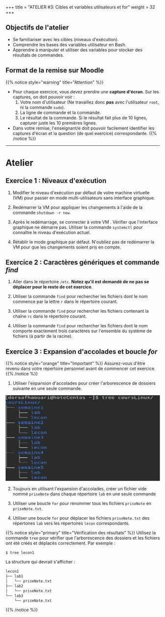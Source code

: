 +++
title = "ATELIER #3: Cibles et variables utilisateurs et for"
weight = 32
+++

## Objectifs de l'atelier

- Se familiariser avec les cibles (niveaux d'exécution).
- Comprendre les bases des variables utilisateur en Bash.
- Apprendre à manipuler et utiliser des variables pour stocker des résultats de commandes.

## Format de la remise sur Moodle

{{% notice style="warning" title="Attention" %}}
- Pour chaque exercice, vous devez prendre une **capture d'écran**. Sur les captures, on doit pouvoir voir :
  1. Votre nom d'utilisateur (Ne travaillez donc **pas** avec l'utilisateur `root`, ni la commande `sudo`).
  2. La ligne de commande et la commande.
  3. Le résultat de la commande. Si le résultat fait plus de 10 lignes, capturer juste les 10 premières lignes.
- Dans votre remise, l'enseignant/e doit pouvoir facilement identifier les captures d'écran et la question (de quel exercice) correspondante.
{{% /notice %}}

---

# Atelier 

## Exercice 1 : Niveaux d'exécution

1. Modifier le niveau d'exécution par défaut de votre machine virtuelle (VM) pour passer en mode multi-utilisateurs sans interface graphique. 

2. Redémarrer la VM pour appliquer les changements à l'aide de la commande `shutdown -r now`.

3. Après le redémarrage, se connecter à votre VM . Vérifier que l'interface graphique ne démarre pas. Utiliser la commande `systemctl` pour connaître le niveau d'exécution actuel.

4. Rétablir le mode graphique par défaut. N'oubliez pas de redémarrer la VM pour que les changements soient pris en compte.

## Exercice 2 : Caractères génériques et commande *find*

1. Aller dans le répertoire `/etc`. **Notez qu'il est demandé de ne pas se déplacer pour le reste de cet exercice**.

2. Utiliser la commande `find` pour rechercher les fichiers dont le nom commence par la lettre `r` dans le répertoire courant.

3.  Utiliser la commande `find` pour rechercher les fichiers contenant la chaîne `rc` dans le répertoire courant.

4.  Utiliser la commande `find` pour rechercher les fichiers dont le nom comporte exactement trois caractères sur l'ensemble du système de fichiers (à partir de la racine).

## Exercice 3 : Expansion d'accolades et boucle *for*

{{% notice style="orange" title="Important" %}}
Assurez-vous d'être revenu dans votre répertoire personnel avant de commencer cet exercice.
{{% /notice %}}

1. Utiliser l'expansion d'accolades pour créer l'arborescence de dossiers suivante en une seule commande.

![structure](atelier3.png)

2. Toujours en utilisant l'expansion d'accolades, créer un fichier vide nommé `priseNote` dans chaque répertoire `lab` en une seule commande

3. Utiliser une boucle `for` pour renommer tous les fichiers `priseNote` en `priseNote.txt`.

4. Utiliser une boucle `for` pour déplacer les fichiers `priseNote.txt` des répertoires `lab` vers les répertoires `lecon` correspondants.


{{% notice style="primary" title="Vérification des résultats" %}}
Utilisez la commande `tree` pour vérifier que l'arborescence des dossiers et les fichiers ont été créés et déplacés correctement. Par exemple :
```bash
$ tree lecon1
```
La structure qui devrait s'afficher :

```
lecon1
├── lab1
│   └── priseNote.txt
├── lab2
│   └── priseNote.txt
└── lab3
    └── priseNote.txt
```
{{% /notice %}}





